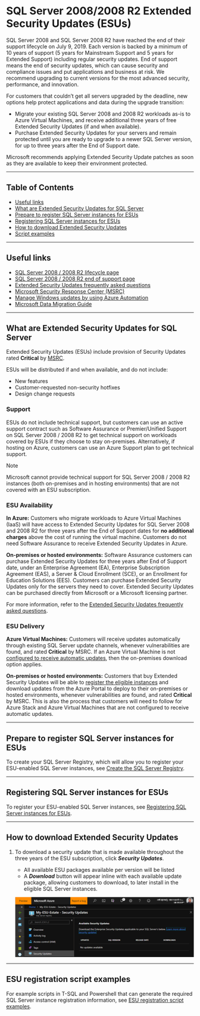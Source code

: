 # SQL Server 2008/2008 R2 Extended Security Updates (ESUs)
SQL Server 2008 and SQL Server 2008 R2 have reached the end of their support lifecycle on July 9, 2019. 
Each version is backed by a minimum of 10 years of support (5 years for Mainstream Support and 5 years for Extended Support) including regular security updates. 
End of support means the end of security updates, which can cause security and compliance issues and put applications and business at risk. 
We recommend upgrading to current versions for the most advanced security, performance, and innovation. 

For customers that couldn’t get all servers upgraded by the deadline, new options help protect applications and data during the upgrade transition:
-  Migrate your existing SQL Server 2008 and 2008 R2 workloads as-is to Azure Virtual Machines, and receive additional three years of free Extended Security Updates (if and when available).
-  Purchase Extended Security Updates for your servers and remain protected until you are ready to upgrade to a newer SQL Server version, for up to three years after the End of Support date.

Microsoft recommends applying Extended Security Update patches as soon as they are available to keep their environment protected.

---

## Table of Contents

-  [Useful links](#Useful-links)
-  [What are Extended Security Updates for SQL Server](#What)
-  [Prepare to register SQL Server instances for ESUs](#Registry)
-  [Registering SQL Server instances for ESUs](#Register)
-  [How to download Extended Security Updates](#Download)
-  [Script examples](#scripts)

---

## Useful links
- [SQL Server 2008 / 2008 R2 lifecycle page](https://support.microsoft.com/en-us/lifecycle/search?alpha=sql%20server%202008)
- [SQL Server 2008 / 2008 R2 end of support page](https://aka.ms/sqleos)     
- [Extended Security Updates frequently asked questions](https://aka.ms/sqleosfaq)    
- [Microsoft Security Response Center (MSRC)](https://portal.msrc.microsoft.com/security-guidance/summary)
- [Manage Windows updates by using Azure Automation](https://docs.microsoft.com/azure/automation/automation-tutorial-update-management)
- [Microsoft Data Migration Guide](https://datamigration.microsoft.com/)


---

## <a name="What"></a> What are Extended Security Updates for SQL Server
Extended Security Updates (ESUs) include provision of Security Updates rated **Critical** by [MSRC](https://portal.msrc.microsoft.com/security-guidance/summary).    

ESUs will be distributed if and when available, and do not include:
-  New features
-  Customer-requested non-security hotfixes
-  Design change requests    

### Support
ESUs do not include technical support, but customers can use an active support contract such as Software Assurance or Premier/Unified Support on SQL Server 2008 / 2008 R2 to get technical support on workloads covered by ESUs if they choose to stay on-premises. Alternatively, if hosting on Azure, customers can use an Azure Support plan to get technical support.

> [!NOTE]   
> Microsoft cannot provide technical support for SQL Server 2008 / 2008 R2 instances (both on-premises and in hosting environments) that are not covered with an ESU subscription.

### ESU Availability
**In Azure:** Customers who migrate workloads to Azure Virtual Machines (IaaS) will have access to Extended Security Updates for SQL Server 2008 and 2008 R2 for three years after the End of Support dates for **no additional charges** above the cost of running the virtual machine. Customers do not need Software Assurance to receive Extended Security Updates in Azure.

**On-premises or hosted environments:** Software Assurance customers can purchase Extended Security Updates for three years after End of Support date, under an Enterprise Agreement (EA), Enterprise Subscription Agreement (EAS), a Server & Cloud Enrollment (SCE), or an Enrollment for Education Solutions (EES). Customers can purchase Extended Security Updates only for the servers they need to cover. Extended Security Updates can be purchased directly from Microsoft or a Microsoft licensing partner.

For more information, refer to the [Extended Security Updates frequently asked questions](https://aka.ms/sqleosfaq).

### ESU Delivery
**Azure Virtual Machines:** Customers will receive updates automatically through existing SQL Server update channels, whenever vulnerabilities are found, and rated **Critical** by MSRC. If an Azure Virtual Machine is not [configured to receive automatic updates](https://docs.microsoft.com/azure/automation/automation-tutorial-update-management), then the on-premises download option applies. 

**On-premises or hosted environments:** Customers that buy Extended Security Updates will be able to [register the eligible instances](#Registry) and download updates from the Azure Portal to deploy to their on-premises or hosted environments, whenever vulnerabilities are found, and rated **Critical** by MSRC. This is also the process that customers will need to follow for Azure Stack and Azure Virtual Machines that are not configured to receive automatic updates.

---

## <a name="Registry"></a> Prepare to register SQL Server instances for ESUs
To create your SQL Server Registry, which will allow you to register your ESU-enabled SQL Server instances, see [Create the SQL Server Registry](./registry.md).

---

## <a name="Register"></a> Registering SQL Server instances for ESUs
To register your ESU-enabled SQL Server instances, see [Registering SQL Server instances for ESUs](./register.md).

---

## <a name="Download"></a> How to download Extended Security Updates

1. To download a security update that is made available throughout the three years of the ESU subscription, click ***Security Updates***.
   - All available ESU packages available per version will be listed
   - A ***Download*** button will appear inline with each available update package, allowing customers to download, to later install in the eligible SQL Server instances.

    ![Downloads](./media/Downloads.png "Downloads") 

---

## <a name="scripts"></a> ESU registration script examples

For example scripts in T-SQL and Powershell that can generate the required SQL Server instance registration information, see [ESU registration script examples](scripts.md).